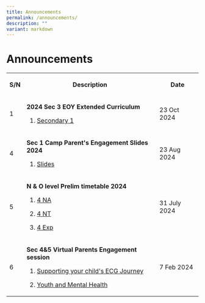 ```yaml
---
title: Announcements
permalink: /announcements/
description: ""
variant: markdown
---
```

<h1>Announcements</h1>
<table>
<tbody>
<tr>
<th rowspan="1" colspan="1">
<p>S/N</p>
</th>
<th rowspan="1" colspan="1">
<p>Description</p>
</th>
<th rowspan="1" colspan="1">
<p>Date</p>
</th>
</tr>

<tr>
<td rowspan="1" colspan="1">
<p>1</p>
</td>
<td rowspan="1" colspan="1">
<p><strong>2024 Sec 3 EOY Extended Curriculum </strong>
</p>
<ol data-tight="true" class="tight">
<li>
<p><a href="/files/Timetable/sec1ext.pdf" rel="noopener noreferrer nofollow" target="_blank">Secondary 1</a>
</p>
</li>


</ol>
</td>
<td rowspan="1" colspan="1">
<p>23 Oct 2024</p>
</td>
</tr>	
	

	
<tr><td rowspan="1" colspan="1">
<p>4</p>
</td>
<td rowspan="1" colspan="1">
<p><strong>Sec 1 Camp Parent's Engagement Slides 2024</strong>
</p>
<ol data-tight="true" class="tight">
<li>
<p><a href="https://go.gov.sg/opsec1camp" rel="noopener noreferrer nofollow" target="_blank">Slides</a>
</p>
</li>

</ol>
</td>
<td rowspan="1" colspan="1">
<p>23 Aug 2024</p>
</td>
</tr>
	
<tr>
<td rowspan="1" colspan="1">
<p>5</p>
</td>
<td rowspan="1" colspan="1">
<p><strong>N &amp; O level Prelim timetable 2024</strong>
</p>
<ol data-tight="true" class="tight">
<li>
<p><a href="/files/Timetable/prelim4na.pdf" rel="noopener noreferrer nofollow" target="_blank">4 NA</a>
</p>
</li>
<li>
<p><a href="/files/Timetable/prelim4nt.pdf" rel="noopener noreferrer nofollow" target="_blank">4 NT</a>
</p>
</li>
	<li>
<p><a href="/files/Timetable/2024_o_level_prelim.pdf" rel="noopener noreferrer nofollow" target="_blank">4 Exp</a>
</p>
</li>
</ol>
</td>
<td rowspan="1" colspan="1">
<p>31 July 2024</p>
</td>
</tr>	


<tr>
<td rowspan="1" colspan="1">
<p>6</p>
</td>
<td rowspan="1" colspan="1">
<p><strong>Sec 4&amp;5 Virtual Parents Engagement session</strong>
</p>
<ol data-tight="true" class="tight">
<li>
<p><a href="/files/Sec 4 n 5 PTM/ecg_journey.pdf" rel="noopener noreferrer nofollow" target="_blank">Supporting your child's ECG Journey</a>
</p>
</li>
<li>
<p><a href="/files/Sec 4 n 5 PTM/youth_and_mental_health.pdf" rel="noopener noreferrer nofollow" target="_blank">Youth and Mental Health</a>
</p>
</li>
</ol>
</td>
<td rowspan="1" colspan="1">
<p>7 Feb 2024</p>
</td>
</tr>

</tbody>
</table>
<p></p>